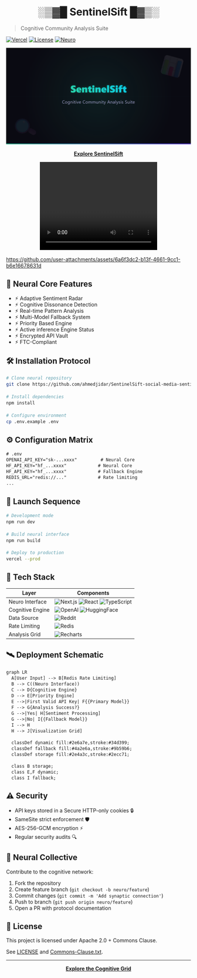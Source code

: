 <div align="center">
  
<h1>░▒▓█ SentinelSift █▓▒░</h1>

</div>

> Cognitive Community Analysis Suite

[![Vercel](https://img.shields.io/badge/Deployed_on-Vercel-000000?style=for-the-badge&logo=vercel&logoColor=white&labelColor=000)](https://sentinelsift.vercel.app)
[![License](https://img.shields.io/badge/License-MIT-22d3ee?style=for-the-badge&logo=open-source-initiative&logoColor=white)](LICENSE)
[![Neuro](https://img.shields.io/badge/Powered_by-Neuro_Symbolic_AI-34d399?style=for-the-badge&logo=openai)](https://openai.com)

<div align="center">
  <img src="/public/og-banner-1.png" width="1000" alt="Interface Demo">
</div>

<div align="center">
  
**[Explore SentinelSift](https://sentinelsift.vercel.app)**  

</div>

<div align="center">
  <video width="320" height="240" controls>
    <source src="/sentinelsift.mp4" type="video/mp4">
    Your browser does not support the video tag.
  </video>
</div>

https://github.com/user-attachments/assets/6a6f3dc2-b13f-4661-9cc1-b6e16678631d

## 🧠 **Neural Core Features**

- ⚡︎ Adaptive Sentiment Radar  
- ⚡︎ Cognitive Dissonance Detection  
- ⚡︎ Real-time Pattern Analysis  
- ⚡︎ Multi-Model Fallback System
- ⚡︎ Priority Based Engine
- ⚡︎ Active inference Engine Status
- ⚡︎ Encrypted API Vault  
- ⚡︎ FTC-Compliant

## 🛠️ **Installation Protocol**

```bash
# Clone neural repository
git clone https://github.com/ahmedjidar/SentinelSift-social-media-sentiment-analyzer.git

# Install dependencies
npm install

# Configure environment
cp .env.example .env
```

## ⚙️ **Configuration Matrix**

```env
# .env
OPENAI_API_KEY="sk-...xxxx"         # Neural Core
HF_API_KEY="hf_...xxxx"            # Neural Core
HF_API_KEY="hf_...xxxx"            # Fallback Engine
REDIS_URL="redis://..."            # Rate limiting
...
```

## 🚀 **Launch Sequence**

```bash
# Development mode
npm run dev

# Build neural interface
npm run build

# Deploy to production
vercel --prod
```

## 🧩 **Tech Stack**

<div align="center">
  
| **Layer**          | **Components**                                                                 |
|---------------------|--------------------------------------------------------------------------------|
| Neuro Interface     | ![Next.js](https://img.shields.io/badge/-Next.js-000?logo=next.js) ![React](https://img.shields.io/badge/-React-61DAFB?logo=react) ![TypeScript](https://img.shields.io/badge/-TypeScript-3178C6?logo=typescript) |
| Cognitive Engine    | ![OpenAI](https://img.shields.io/badge/-GPT_4o-412991?logo=openai) ![HuggingFace](https://img.shields.io/badge/-BART_MNLI-8A2BE2?logo=huggingface&logoColor=white) |
| Data Source         | ![Reddit](https://img.shields.io/badge/-Reddit-FF4500?logo=reddit&logoColor=white) |
| Rate Limiting       | ![Redis](https://img.shields.io/badge/-Redis-DC382D?logo=redis&logoColor=white) |
| Analysis Grid       | ![Recharts](https://img.shields.io/badge/-Recharts-34d399?logo=chart.js) |

</div>

## 🛰️ **Deployment Schematic**

```mermaid
graph LR
  A[User Input] --> B[Redis Rate Limiting]
  B --> C((Neuro Interface))
  C --> D{Cognitive Engine}
  D --> E[Priority Engine]
  E -->|First Valid API Key| F{{Primary Model}}
  F --> G{Analysis Success?}
  G -->|Yes| H[Sentiment Processing]
  G -->|No| I{{Fallback Model}}
  I --> H
  H --> J[Visualization Grid]
  
  classDef dynamic fill:#2e6a7e,stroke:#34d399;
  classDef fallback fill:#4a2e6a,stroke:#9b59b6;
  classDef storage fill:#2e4a3c,stroke:#2ecc71;
  
  class B storage;
  class E,F dynamic;
  class I fallback;
```

## ⚠️ **Security**

- API keys stored in a Secure HTTP-only cookies 🔒
- SameSite strict enforcement 🛡️
- AES-256-GCM encryption ⚡
- Regular security audits 🔍

## 🤝 **Neural Collective**

Contribute to the cognitive network:

1. Fork the repository
2. Create feature branch (`git checkout -b neuro/feature`)
3. Commit changes (`git commit -m 'Add synaptic connection'`)
4. Push to branch (`git push origin neuro/feature`)
5. Open a PR with protocol documentation

## 📜 **License**

This project is licensed under Apache 2.0 + Commons Clause.

See [LICENSE](./LICENSE) and [Commons-Clause.txt](./Commons-Clause.txt).

---

<div align="center">
  
**[Explore the Cognitive Grid](https://sentinelsift.vercel.app)**  

</div>
